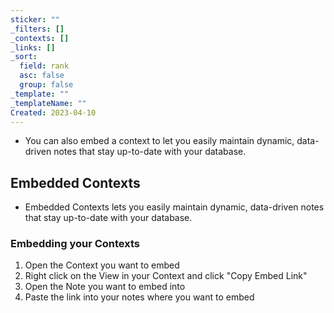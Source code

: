 ```yaml
---
sticker: ""
_filters: []
_contexts: []
_links: []
_sort:
  field: rank
  asc: false
  group: false
_template: ""
_templateName: ""
Created: 2023-04-10
---
```

- You can also embed a context to let you easily maintain dynamic, data-driven notes that stay up-to-date with your database.

## Embedded Contexts
- Embedded Contexts lets you easily maintain dynamic, data-driven notes that stay up-to-date with your database.

### Embedding your Contexts
1. Open the Context you want to embed
2. Right click on the View in your Context and click "Copy Embed Link"
3. Open the Note you want to embed into
4. Paste the link into your notes where you want to embed